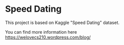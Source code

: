 # Speed Dating

This project is based on Kaggle "Speed Dating" dataset.

You can find more information here https://welovecs210.wordpress.com/blog/
